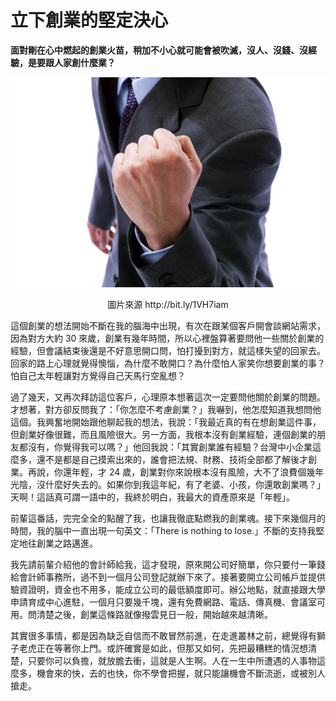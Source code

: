 # 立下創業的堅定決心

**面對剛在心中燃起的創業火苗，稍加不小心就可能會被吹滅，沒人、沒錢、沒經驗，是要跟人家創什麼業？**

<p align="center"><img src="images/3-2.JPG"/></p>
<p align="center">圖片來源 http://bit.ly/1VH7iam

這個創業的想法開始不斷在我的腦海中出現，有次在跟某個客戶開會談網站需求，因為對方大約 30 來歲，創業有幾年時間，所以心裡盤算著要問他一些關於創業的經驗，但會議結束後還是不好意思開口問，怕打擾到對方，就這樣失望的回家去。回家的路上心理就覺得懊惱，為什麼不敢開口？為什麼怕人家笑你想要創業的事？怕自己太年輕讓對方覺得自己天馬行空亂想？

過了幾天，又再次拜訪這位客戶，心理原本想著這次一定要問他關於創業的問題。才想著，對方卻反問我了：「你怎麼不考慮創業？」我嚇到，他怎麼知道我想問他這個。我興奮地開始跟他聊起我的想法，我說：「我最近真的有在想創業這件事，但創業好像很難，而且風險很大。另一方面，我根本沒有創業經驗，連個創業的朋友都沒有，你覺得我可以嗎？」他回我說：「其實創業誰有經驗？台灣中小企業這麼多，還不是都是自己摸索出來的，誰會把法規、財務、技術全部都了解後才創業。再說，你還年輕，才 24 歲，創業對你來說根本沒有風險，大不了浪費個幾年光陰，沒什麼好失去的。如果你到我這年紀，有了老婆、小孩，你還敢創業嗎？」天啊！這話真可謂一語中的，我終於明白，我最大的資產原來是「年輕」。

前輩這番話，完完全全的點醒了我，也讓我徹底點燃我的創業魂。接下來幾個月的時間，我的腦中一直出現一句英文：「There is nothing to lose.」不斷的支持我堅定地往創業之路邁進。

我先請前輩介紹他的會計師給我，這才發現，原來開公司好簡單，你只要付一筆錢給會計師事務所，過不到一個月公司登記就辦下來了。接著要開立公司帳戶並提供驗資證明，資金也不用多，能成立公司的最低額度即可。辦公地點，就直接跟大學申請育成中心進駐，一個月只要幾千塊，還有免費網路、電話、傳真機、會議室可用。問清楚之後，創業這條路就像撥雲見日一般，開始越來越清晰。

其實很多事情，都是因為缺乏自信而不敢冒然前進，在走進叢林之前，總覺得有獅子老虎正在等著你上門。或許確實是如此，但那又如何，先把最糟糕的情況想清楚，只要你可以負擔，就放膽去衝，這就是人生啊。人在一生中所遭遇的人事物這麼多，機會來的快，去的也快，你不學會把握，就只能讓機會不斷流逝，或被別人搶走。